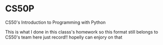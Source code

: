 # CS50P
CS50's Introduction to Programming with Python

This is what I done in this classs's homework
so this format still belongs to CS50's team
here just record!!
hopelly can enjory on that
